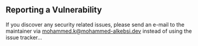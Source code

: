 ## Reporting a Vulnerability

If you discover any security related issues, please send an e-mail to the maintainer via mohammed.k@mohammed-alkebsi.dev instead of using the issue tracker...
